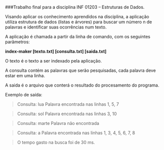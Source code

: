 ###Trabalho final para a disciplina INF 01203 – Estruturas de Dados.

Visando aplicar os conhecimento aprendidos na disciplina, a aplicação utiliza estrutura de dados (listas e árvores) para buscar um número n de palavras e identificar suas ocorrências num texto.

A aplicação é chamada a partir da linha de comando, com os seguintes parâmetros:

**index-maker [texto.txt] [consulta.txt] [saida.txt]**

O texto é o texto a ser indexado pela aplicação.

A consulta contém as palavras que serão pesquisadas, cada palavra deve estar em uma linha.

A saida é o arquivo que conterá o resultado do procesamento do programa.

Exemplo de saída:
>Consulta: lua Palavra encontrada nas linhas 1, 5, 7

>Consulta: sol Palavra encontrada nas linhas 3, 10

>Consulta: marte Palavra não encontrada

>Consulta: a Palavra encontrada nas linhas 1, 3, 4, 5, 6, 7, 8

>O tempo gasto na busca foi de 30 ms.
